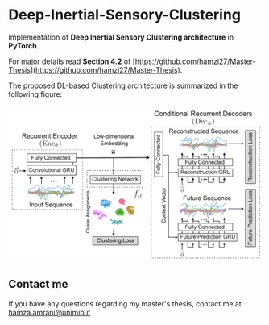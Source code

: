 # Deep-Inertial-Sensory-Clustering


Implementation of **Deep Inertial Sensory Clustering architecture** in **PyTorch**.

For major details read **Section 4.2** of [https://github.com/hamzi27/Master-Thesis](https://github.com/hamzi27/Master-Thesis).

The proposed DL-based Clustering architecture is summarized in the following figure:

![Deep Inertial Sensory Clustering architecture](architecture.png)


## Contact me
If you have any questions regarding my master's thesis, contact me at hamza.amrani@unimib.it

<!---
## Architecture


In the following, the proposed architecture of this work is explained. The explanation is divided into two subsections: the \emph{Multi-Task AutoEncoder} employed and the \emph{Clustering Criterion} adopted.

### Stage 1: Multi-Task AutoEncoder

The \emph{proposed RNN-AE architecture} consists of three RNNs: the encoder ConvGRU and two conditional decoder GRUs~\cite{cho2014learning}. The input to the model is a multi-channel sensor sequence. The encoder ConvGRU reads in this sequence. After the last input has been read, the two decoders GRU takes over and outputs a prediction for the reconstructed sequence and the anticipated sequence.


#### Recurrent Encoder ($Enc_{\theta}$)

The recurrent encoder $Enc_{\theta}$ takes as input a  raw multi-channel sensor sequence and learns a compacted latent representation to encode the spatio-temporal features of an Activity of Daily Living. 
In particular, a bi-directional Convolutional Gated Recurrent Unit (ConvGRU), an RNN that combines Gated Recurrent Units (GRUs) with the convolution operation, reads the sensory windowed sequence x in both forward and backward directions. It updates its hidden internal state in each time step according to the received input. The following equations give the update rule for input `x_t` and the previous output $h_{t-1}$:

<img src="https://latex.codecogs.com/svg.image?z_t=\sigma(W_z\star_n[h_{t-1};x_t]&plus;b_z)" title="z_t=\sigma(W_z\star_n[h_{t-1};x_t]+b_z)" />


\begin{equation} 
z_t = \sigma(W_z \star_n [h_{t-1};x_t]+b_z )
\end{equation}
\begin{equation} 
r_t = \sigma(W_r \star_n [h_{t-1};x_t]+b_r )
\end{equation}
\begin{equation} 
\tilde{h_t} = tanh (W_c \star_n [x_t; z_t\odot h_{t-1} ] + b_c)
\end{equation}
\begin{equation} 
h_t = (1-r_t)\odot \tilde{h_t} + r_t \odot h_{t-1} 
\end{equation}


where $z_t$ and $r_t$ are the \emph{update gate} and the \emph{forget gate}, $\sigma$ is the \emph{sigmoid} function, $\star_n$ represents a \emph{convolution} with a kernel of size $n\;$x$\;n$, $b$'s are \emph{bias terms} and $\odot$ denotes \emph{element-wise multiplication (or Hadamard product)}.


After scanning the entire input sequence $x$, the final hidden state is reduced in dimensionality through a fully connected layer:

\begin{equation} 
z = tanh(\psi(fc(h_t)))
\end{equation}

where $\psi$ is the \emph{Batch Normalization} operation which makes the encoder faster and more stable through normalization of the layers' inputs by re-centering and re-scaling.\\
The resulting low-dimensional embedded feature $z \in \mathbb{R}^z$ encodes contextual ADL information by representing the spatio-temporal dependencies present in the input sequence $x$. The operations associated with encoding the input sequence $x_i$ are summarized as:
\begin{equation} 
z_i=Enc_{\theta}(x_i)
\end{equation}

#### Conditional Recurrent Decoders ($Dec_{\phi}$)
The last hidden state of the encoder ConvGRU, after the dimensionality reduction, is the representation of the input sequence. The decoders GRU are being asked to reconstruct back the input sequence from this representation.
A decoder can be of two kinds – \emph{conditional or unconditioned}. A conditional decoder (see Figure~\ref{fig:cond_dec}) receives the last generated output hidden state as input. An unconditioned decoder does not receive that input. Using a conditional decoder is beneficial for multiple reasons. It allows the decoder to model multiple modes in the target distribution.\\
Moreover, if the decoder were given access to the last sequences while generating a particular sequence at training time, it would find it easy to pick up on these correlations. There would only be a minimal gradient that minimises the MSE requiring long-term knowledge about the input sequence. So, the input sequence is removed in a conditioned decoder, and the model is forced to look for information deep inside the encoder. 

In the proposed architecture, both recurrent decoders $Dec_{\phi}$ are conditional, and the following equations define the activation $h_t$:
\begin{equation} 
z_t = \sigma(W_z x_t + U_z h_{t-1} )
\end{equation}
\begin{equation} 
r_t = \sigma (W_r x_t + U_r h_{t-1} ))
\end{equation}
\begin{equation} 
\tilde{h_t} = tanh (W x_t + U(r_t \odot h_{t-1}))
\end{equation}
\begin{equation} 
h_t = (1-z_t)h_{t-1} + z_t \tilde{h_t}
\end{equation}

A context vector is obtained by back projecting the embedded representation $z$ from the encoder into a higher-dimensional space to initialize the decoders' hidden states. Two recurrent decoders GRU simultaneously use the context vector to achieve different self-supervised tasks. As in work~\cite{srivastava2015unsupervised}, the recurrent encoder is shared between decoders with two different expertise. The first decoder is specific to \emph{reconstruct} the temporally inverted input sequence, while the second one learns to \emph{predict} the future sequence that should follow after. So, training the network makes it possible to learn in-depth features that reproduce the input sequence and the information necessary to extrapolate future measurements.\\

The operations associated with decoding the embedded representation $z_i$ are summarized as:
\begin{equation} 
(\bar{y}_i^{\;rec},\bar{y}_i^{\;fut})=Dec_{\phi}(z_i)
\end{equation}
where $\bar{y}_i^{\;rec}$ and $\bar{y}_i^{\;fut}$ are the reconstructed and the anticipated sequences generated from the input $x_i$.


#### Non-Clustering Loss

The \emph{objective} of the Recurrent AutoEncoder is a joint objective function:
\begin{equation}
L_{AE}^{(i)} =  L_{rec}^{(i)} + L_{fut}^{(i)} = \left\| y_i^{\;rec} - \bar{y}_i^{\;rec} \right\|^2 + \left\| y_i^{\;fut} - \bar{y}_i^{\;fut} \right\|^2
\end{equation}
where $L_{rec}$ and $L_{fut}$ indicate the reconstruction loss and the future prediction loss, respectively, and denote the mean square errors between decoder's generated output sequences ($\bar{y}_i^{\;rec}$ and $\bar{y}_i^{\;fut}$ ) and the expected target sequences ($y_i^{\;rec}$ and $y_i^{\;fut}$ ).

Instead, the \emph{optimal network parameters} of encoder $z_i=Enc_{\theta}(x_i)$ and decoder $(\bar{y}_i^{\;rec},\bar{y}_i^{\;fut})=Dec_{\phi}(z_i)$ are updated by minimizing the reconstruction error:
\begin{equation} 
(\theta^*, \phi^*) =  min_{\theta, \phi} \; \frac{1}{n} \sum_{i=1}^{n} \; L_{AE}^{(i)}
\end{equation}


### Stage 2: Clustering Criterion

The reconstruction loss of the AutoEncoder is joined to the objective and optimized along with Clustering loss simultaneously, preserving the local structure of data generating distribution and avoiding the corruption of feature space.\\
A parametrized Clustering network $f_{\mu}(.)$ is connected to the AutoEncoder's embedded layer, allowing the estimation of cluster assignment distributions and mapping each embedded point $z$ of input sequence $x$ into a soft label. Then, the Clustering loss $L_C$ is defined as \emph{Kullback-Leibler (KL) divergence} between the distribution of soft labels and the predefined target distribution. Optimizing the Clustering objective makes it possible to refine the feature space and force the network to have Clustering-friendly representations. In particular, the \emph{Cluster Assignment Hardening (CAH)} is used as a representative centroid-based approach for feature space refinement.
The joint optimization criterion, for sample $i$, is:
\begin{equation} 
 L^{(i)} =  \gamma L_{C}^{(i)} + L_{AE}^{(i)}
\end{equation}
where the coefficient $\gamma \in [0,1]$ controls the Clustering objective contribution.\\
The optimal network parameters are optimized with respect to the global criterion as:
\begin{equation} 
(\theta^*, \phi^*, \omega^*) =  min_{\;\theta, \phi, \mu} \; \frac{1}{n} \sum_{i=1}^{n} \; L^{(i)}
\end{equation}
In the following, the CAH adopted is described.

#### Cluster Assignment Hardening

The Clustering objective uses the similarities between the data representations and cluster centroids as kernels to compute soft cluster assignments. Then, the CAH loss enforces the soft assignments to have more stringent probabilities.\\
The Clustering network $f_{\mu}(.)$ mantains cluster centroids ${\mu_j \in \mathbb{R}^z}_{j=1}^k$ as trainable weights and maps each embedded point $z_i$ into soft label $Q_i = f_{\mu}(z_i) = (q_{ij})^k_{j=1}$ by following the Student's $t$-distribution:
\begin{equation} 
q_{ij} = \frac{ (1 + \left\| z_i - \mu_j \right\|^2)^{-1} }{ \sum_{j'=1}^{k} (1 + \left\| z_i - \mu_{j'} \right\|^2)^{-1} }
\end{equation}
where  $q_{ij}$ is the $j$-th entry of $q_i$, which represents the probability of $z_i$ belonging to cluster $j$.

By squaring this distribution and then normalizing it, the auxiliary distribution $P_i = (p_{ij})^k_{j=1}$ forces assignments to have stricter probabilities (i.e. closer to 0 and 1. $P_i$ helps to improve cluster purity, emphasizing on data points assigned with high confidence, and to prevent large clusters from distorting the hidden feature space.\\
It is defined as:
\begin{equation}
p_{ij} = \frac{ q_{ij}^2 / \sum_i^n q_{ij}}{\sum_{j'=1}^{k} ( q_{ij'}^2 / \sum_{i=1}^n q_{ij'} )  }
\end{equation}
Lower the KL divergence value, the better we have matched the true distribution with our approximation.


The Clustering loss is defined through minimizing the \emph{Kullback-Leilbler (KL) divergence} between the soft labels and the auxiliary target distribution, via training the layer parameters:
\begin{equation}
L_C^{(i)} = KL (P_i || Q_i) = \sum_i^n \sum_j^k p_{ij} \; log \frac{p_{ij}}{q_{ij}}
\end{equation}

This centroid-based approach needs the cluster centroids to be \emph{initialized only once} at the beginning of the refinement stage. The initial cluster centroids are obtained from classical Clustering algorithms on the embedded representations $z_i=Enc_{\theta}(x_i)$ after the training of the recurrent AutoEncoder.\\



The proposed DL-based Clustering architecture is summarized in the following Figure.

\begin{figure*}[h]
  \centering
  \includegraphics[width=0.9\textwidth]{architecture.png}
  \caption{Proposed Deep Inertial Sensory Clustering architecture.}
  \label{fig:4proposedArchitecture}
\end{figure*}
-->
